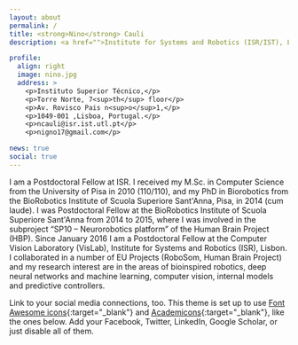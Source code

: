```yaml
---
layout: about
permalink: /
title: <strong>Nino</strong> Cauli
description: <a href="">Institute for Systems and Robotics (ISR/IST), LARSyS, Instituto Superior Técnico, Univ Lisboa.</a>

profile:
  align: right
  image: nino.jpg
  address: >
    <p>Instituto Superior Técnico,</p>
    <p>Torre Norte, 7<sup>th</sup> floor</p>
    <p>Av. Rovisco Pais n<sup>o</sup>1,</p>
    <p>1049-001 ,Lisboa, Portugal.</p>
    <p>ncauli@isr.ist.utl.pt</p>
    <p>nigno17@gmail.com</p>

news: true
social: true
---
```


I am a Postdoctoral Fellow at ISR. I received my M.Sc. in Computer Science from the University of Pisa in 2010 (110/110), and my PhD in Biorobotics from the BioRobotics Institute of Scuola Superiore Sant'Anna, Pisa, in 2014 (cum laude). I was Postdoctoral Fellow at the BioRobotics Institute of Scuola Superiore Sant'Anna from 2014 to 2015, where I was involved in the subproject “SP10 – Neurorobotics platform” of the Human Brain Project (HBP). Since January 2016 I am a Postdoctoral Fellow at the Computer Vision Laboratory (VisLab), Institute for Systems and Robotics (ISR), Lisbon. I collaborated in a number of EU Projects (RoboSom, Human Brain Project) and my research interest are in the areas of bioinspired robotics, deep neural networks and machine learning, computer vision, internal models and predictive controllers.

Link to your social media connections, too. This theme is set up to use [Font Awesome icons](http://fortawesome.github.io/Font-Awesome/){:target="\_blank"} and [Academicons](https://jpswalsh.github.io/academicons/){:target="\_blank"}, like the ones below. Add your Facebook, Twitter, LinkedIn, Google Scholar, or just disable all of them.
